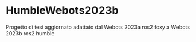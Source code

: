 # HumbleWebots2023b
Progetto di tesi aggiornato adattato dal Webots 2023a  ros2 foxy  a Webots 2023b ros2 humble
